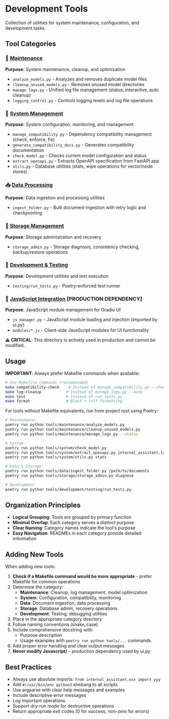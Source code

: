 # Development Tools

Collection of utilities for system maintenance, configuration, and development tasks.

## Tool Categories

### 🧹 [Maintenance](./maintenance/)
**Purpose**: System maintenance, cleanup, and optimization
- `analyze_models.py` - Analyzes and removes duplicate model files
- `cleanup_unused_models.py` - Removes unused model directories
- `manage_logs.py` - Unified log file management (status, interactive, auto cleanup)
- `logging_control.py` - Controls logging levels and log file operations

### 🔧 [System Management](./system/)
**Purpose**: System configuration, monitoring, and management
- `manage_compatibility.py` - Dependency compatibility management (check, enforce, fix)
- `generate_compatibility_docs.py` - Generates compatibility documentation
- `check_model.py` - Checks current model configuration and status
- `extract_openapi.py` - Extracts OpenAPI specification from FastAPI app
- `utils.py` - Database utilities (stats, wipe operations for vector/node stores)

### 📥 [Data Processing](./data/)
**Purpose**: Data ingestion and processing utilities
- `ingest_folder.py` - Bulk document ingestion with retry logic and checkpointing

### 💾 [Storage Management](./storage/)
**Purpose**: Storage administration and recovery
- `storage_admin.py` - Storage diagnosis, consistency checking, backup/restore operations

### 🧪 [Development & Testing](./development/)
**Purpose**: Development utilities and test execution
- `testing/run_tests.py` - Poetry-enforced test runner

### 🎨 [JavaScript Integration](./Javascript/) **[PRODUCTION DEPENDENCY]**
**Purpose**: JavaScript module management for Gradio UI
- `js_manager.py` - JavaScript module loading and injection (imported by ui.py)
- `modules/*.js` - Client-side JavaScript modules for UI functionality

**⚠️ CRITICAL**: This directory is actively used in production and cannot be modified.

## Usage

**IMPORTANT**: Always prefer Makefile commands when available:
```bash
# Use Makefile commands (recommended)
make compatibility-check    # Instead of manage_compatibility.py --check
make log-cleanup           # Instead of manage_logs.py --auto
make test                  # Instead of run_tests.py
make format                # Black + ruff formatting
```

For tools without Makefile equivalents, run from project root using Poetry:
```bash
# Maintenance
poetry run python tools/maintenance/analyze_models.py
poetry run python tools/maintenance/cleanup_unused_models.py
poetry run python tools/maintenance/manage_logs.py --status

# System
poetry run python tools/system/check_model.py
poetry run python tools/system/extract_openapi.py internal_assistant.launcher:app
poetry run python tools/system/utils.py stats

# Data & Storage
poetry run python tools/data/ingest_folder.py /path/to/documents
poetry run python tools/storage/storage_admin.py diagnose

# Development
poetry run python tools/development/testing/run_tests.py
```

## Organization Principles

- **Logical Grouping**: Tools are grouped by primary function
- **Minimal Overlap**: Each category serves a distinct purpose
- **Clear Naming**: Category names indicate the tool's purpose
- **Easy Navigation**: READMEs in each category provide detailed information

## Adding New Tools

When adding new tools:

1. **Check if a Makefile command would be more appropriate** - prefer Makefile for common operations
2. Determine the category:
   - **Maintenance**: Cleanup, log management, model optimization
   - **System**: Configuration, compatibility, monitoring
   - **Data**: Document ingestion, data processing
   - **Storage**: Database admin, recovery operations
   - **Development**: Testing, debugging utilities
3. Place in the appropriate category directory
4. Follow naming conventions (snake_case)
5. Include comprehensive docstring with:
   - Purpose description
   - Usage examples with `poetry run python tools/...` commands
6. Add proper error handling and clear output messages
7. **Never modify Javascript/** - production dependency used by ui.py

## Best Practices

- Always use absolute imports: `from internal_assistant.xxx import yyy`
- Add `#!/usr/bin/env python3` shebang to all scripts
- Use argparse with clear help messages and examples
- Include descriptive error messages
- Log important operations
- Support dry-run mode for destructive operations
- Return appropriate exit codes (0 for success, non-zero for errors)